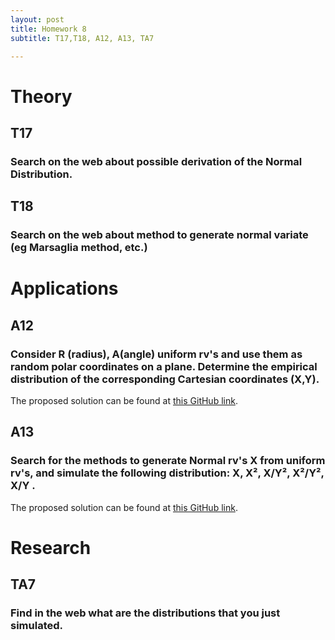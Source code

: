 ```yaml
---
layout: post
title: Homework 8
subtitle: T17,T18, A12, A13, TA7

---
```


# Theory
## T17
### Search on the web about possible derivation of the Normal Distribution.

## T18
### Search on the web about method to generate normal variate (eg Marsaglia method, etc.)


# Applications
## A12
### Consider R (radius), A(angle) uniform rv's and use them as random polar coordinates on a plane. Determine the empirical distribution of the corresponding Cartesian coordinates (X,Y).
The proposed solution can be found at [this GitHub link](https://github.com/pulell-af/StatisticsHomeworks/tree/main/Homework8.1Csharp).


## A13
### Search for the methods to generate Normal rv's X from uniform rv's, and simulate the following distribution: X, X², X/Y², X²/Y², X/Y .
The proposed solution can be found at [this GitHub link](https://github.com/pulell-af/StatisticsHomeworks/tree/main/Homework8.2Csharp).


# Research
## TA7
### Find in the web what are the distributions that you just simulated.

